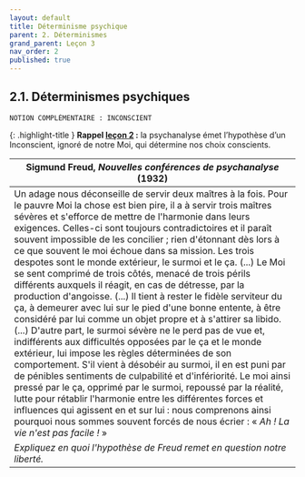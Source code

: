 ```yaml
---
layout: default
title: Déterminisme psychique
parent: 2. Déterminismes
grand_parent: Leçon 3
nav_order: 2
published: true
---
```

## 2.1. Déterminismes psychiques

```
NOTION COMPLÉMENTAIRE : INCONSCIENT
```

{: .highlight-title }
**Rappel [leçon 2](../../docs/L2/L2-0-0.html) :** la psychanalyse émet l’hypothèse d’un Inconscient, ignoré de notre Moi, qui détermine nos choix conscients.

| Sigmund Freud, _Nouvelles conférences de psychanalyse_ (1932) |
| ------------------------------------------------------------ |
| Un adage nous déconseille de servir deux maîtres à la fois. Pour le pauvre Moi la chose est bien pire, il a à servir trois maîtres sévères et s'efforce de mettre de l'harmonie dans leurs exigences. Celles-ci sont toujours contradictoires et il paraît souvent impossible de les concilier ; rien d'étonnant dès lors à ce que souvent le moi échoue dans sa mission. Les trois despotes sont le monde extérieur, le surmoi et le ça. (...) Le Moi se sent comprimé de trois côtés, menacé de trois périls différents auxquels il réagit, en cas de détresse, par la production d'angoisse. (...) Il tient  à rester le fidèle serviteur du ça, à demeurer avec lui sur le pied d'une bonne entente, à être considéré par lui comme un objet propre et à s'attirer sa libido. (...) D'autre part, le surmoi sévère ne le perd pas de vue et, indifférents aux difficultés opposées par le ça et le monde extérieur, lui impose les règles déterminées de son comportement. S'il vient à désobéir au surmoi, il en est puni par de pénibles sentiments de culpabilité et d'infériorité. Le moi ainsi pressé par le ça, opprimé par le surmoi, repoussé par la réalité, lutte pour rétablir l'harmonie entre les différentes forces et influences qui agissent en et sur lui : nous comprenons ainsi pourquoi nous sommes souvent forcés de nous écrier : « *Ah ! La vie n'est pas facile !* » |
| *Expliquez en quoi l'hypothèse de Freud remet en question notre liberté.* |
